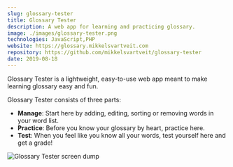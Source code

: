 ```yaml
---
slug: glossary-tester
title: Glossary Tester
description: A web app for learning and practicing glossary.
image: ./images/glossary-tester.png
technologies: JavaScript,PHP
website: https://glossary.mikkelsvartveit.com
repository: https://github.com/mikkelsvartveit/glossary-tester
date: 2019-08-18
---
```


Glossary Tester is a lightweight, easy-to-use web app meant to make learning glossary easy and fun.

Glossary Tester consists of three parts:

- **Manage**: Start here by adding, editing, sorting or removing words in your word list.
- **Practice**: Before you know your glossary by heart, practice here.
- **Test**: When you feel like you know all your words, test yourself here and get a grade!

![Glossary Tester screen dump](https://github.com/mikkelsvartveit/glossary-tester/assets/30391413/e3884242-a3a5-4470-9b5d-2f949b5b2359)
